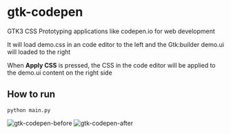# gtk-codepen
GTK3 CSS Prototyping applications like codepen.io for web development

It will load demo.css in an code editor to the left and the Gtk:builder demo.ui will loaded to the right

When **Apply CSS** is pressed, the CSS in the code editor will be applied to the demo.ui content on the right side


## How to run
```
python main.py
```
![gtk-codepen-before](https://user-images.githubusercontent.com/283985/126753470-cb8fd9f3-8adf-4f87-925f-f0c3939934e3.png)
![gtk-codepen-after](https://user-images.githubusercontent.com/283985/126753474-8e0508ee-8c70-4867-a0b7-eedd4fc19cef.png)


